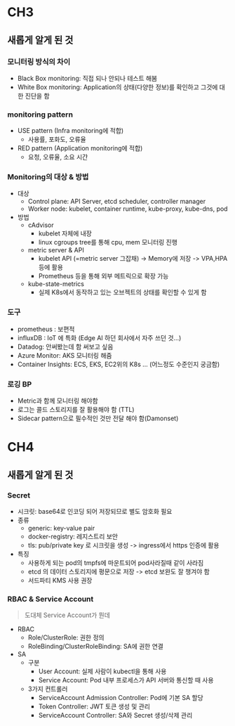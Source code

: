 # CH3
## 새롭게 알게 된 것
### 모니터링 방식의 차이
- Black Box monitoring: 직접 되나 안되나 테스트 해봄
- White Box monitoring: Application의 상태(다양한 정보)를 확인하고 그것에 대한 진단을 함

### monitoring pattern
- USE pattern (Infra monitoring에 적합)
    - 사용률, 포화도, 오류율
- RED pattern (Application monitoring에 적합)
    - 요청, 오류율, 소요 시간

### Monitoring의 대상 & 방법
- 대상
    - Control plane: API Server, etcd scheduler, controller manager
    - Worker node: kubelet, container runtime, kube-proxy, kube-dns, pod
- 방법
    - cAdvisor
        - kubelet 자체에 내장
        - linux cgroups tree를 통해 cpu, mem 모니터링 진행
    - metric server & API
        - kubelet API (=metric server 그잡채) -> Memory에 저장 -> VPA,HPA등에 활용
        - Prometheus 등을 통해 외부 메트릭으로 확장 가능
    - kube-state-metrics
        - 실제 K8s에서 동작하고 있는 오브젝트의 상태를 확인할 수 있게 함

### 도구
- prometheus : 보편적
- influxDB : IoT 에 특화 (Edge AI 하던 회사에서 자주 쓰던 것...)
- Datadog: 안써봤는데 함 써보고 싶음
- Azure Monitor: AKS 모니터링 해줌
- Container Insights: ECS, EKS, EC2위의 K8s ... (어느정도 수준인지 궁금함)

### 로깅 BP
- Metric과 함께 모니터링 해야함
- 로그는 콜드 스토리지를 잘 활용해야 함 (TTL)
- Sidecar pattern으로 필수적인 것만 전달 해야 함(Damonset)


# CH4
## 새롭게 알게 된 것
### Secret
- 시크릿: base64로 인코딩 되어 저장되므로 별도 암호화 필요
- 종류
    - generic: key-value pair
    - docker-registry: 레지스트리 보안
    - tls: pub/private key 로 시크릿을 생성 -> ingress에서 https 인증에 활용
- 특징
    - 사용하게 되는 pod의 tmpfs에 마운트되어 pod사라질때 같이 사라짐
    - etcd 의 데이터 스토리지에 평문으로 저장 -> etcd 보완도 잘 챙겨야 함
    - 서드파티 KMS 사용 권장

### RBAC & Service Account
> 도대체 Service Account가 뭔데
- RBAC
    - Role/ClusterRole: 권한 정의
    - RoleBinding/ClusterRoleBinding: SA에 권한 연결
- SA
    - 구분
        - User Account: 실제 사람이 kubectl을 통해 사용
        - Service Account: Pod 내부 프로세스가 API 서버와 통신할 때 사용
    - 3가지 컨트롤러
        - ServiceAccount Admission Controller: Pod에 기본 SA 할당
        - Token Controller: JWT 토큰 생성 및 관리
        - ServiceAccount Controller: SA와 Secret 생성/삭제 관리